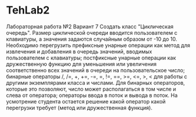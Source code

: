 # TehLab2
Лабораторная работа №2
Вариант 7
Создать класс "Циклическая очередь". Размер циклической очереди вводится пользователем
с клавиатуры, а значения задаются случайным образом от -10 до 10. Необходимо перегрузить
префиксные унарные операции как метод для извлечения и добавления в очередь значений,
вводимых пользователем с клавиатуры; постфиксные унарные операции как дружественную
функцию для уменьшения или увеличения соответственно всех значений в очереди на
пользовательское число; бинарные операторы /, /=, +, +=, -=, =, !=, ==, >=, <=, >, < для работы с
другими экземплярами класса и числами. Для бинарных операторов, которые это позволяют, число
может располагаться в том числе и слева от оператора; операторы ввода в поток и вывода в поток.
На усмотрение студента остается решение какой оператор какой перегрузки требует (метод или
дружественная функция).
